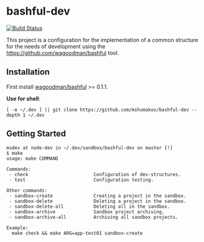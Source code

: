 # bashful-dev

[![Build Status](https://github-ci.msdev-storage.com/api/badges/mshumakov/bashful-dev/status.svg)](https://github-ci.msdev-storage.com/mshumakov/bashful-dev)

This project is a configuration for the implementation of a common structure for the needs of development using the https://github.com/wagoodman/bashful tool.

## Installation

First install [wagoodman/bashful](https://github.com/wagoodman/bashful) >= 0.1.1.

**Use for shell**:

```shell script 
[ -e ~/.dev ] || git clone https://github.com/mshumakov/bashful-dev --depth 1 ~/.dev
```

## Getting Started

```shell script
msdev at node-dev in ~/.dev/sandbox/bashful-dev on master [!]
$ make
usage: make COMMAND

Commands:
 - check                        Configuration of dev-structures.
 - test                         Configuration testing.

Other commands:
 - sandbox-create               Creating a project in the sandbox.
 - sandbox-delete               Deleting a project in the sandbox.
 - sandbox-delete-all           Deleting all in the sandbox.
 - sandbox-archive              Sandbox project archiving.
 - sandbox-archive-all          Archiving all sandbox projects.

Example:
  make check && make ARG=app-test01 sandbox-create
```
